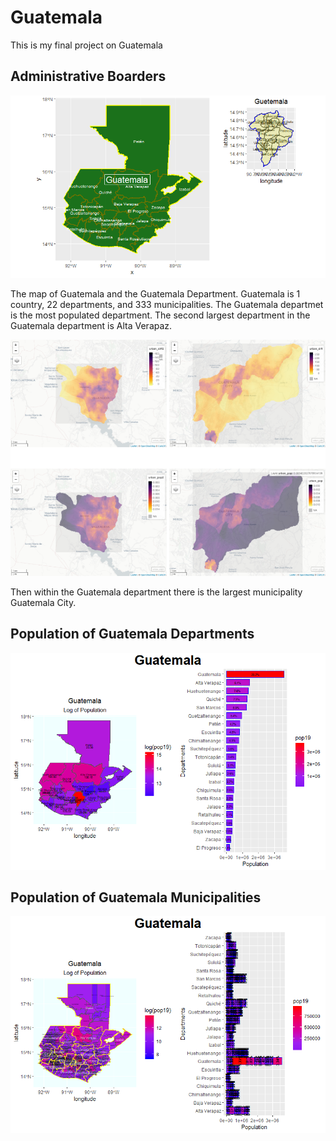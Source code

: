 # Guatemala


This is my final project on Guatemala

## Administrative Boarders

![](Rplot.png)

The map of Guatemala and the Guatemala Department. Guatemala is 1 country, 22 departments, and 333 municipalities. The Guatemala departmet is the most populated department. The second largest department in the Guatemala department is Alta Verapaz. 

![](all_layered.png)


Then within the Guatemala department there is the largest municipality Guatemala City.




## Population of Guatemala Departments

![](adm1_map_bar.png)

## Population of Guatemala Municipalities

![](guatemala_bar_map.png)
